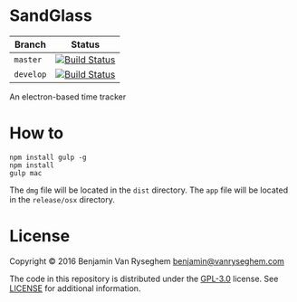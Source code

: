 # SandGlass

| Branch | Status |
--------|--------
| `master` | [![Build Status](https://travis-ci.org/BenjaminVanRyseghem/SandGlass.svg?branch=master)](https://travis-ci.org/BenjaminVanRyseghem/SandGlass)  |
| `develop` | [![Build Status](https://travis-ci.org/BenjaminVanRyseghem/SandGlass.svg?branch=develop)](https://travis-ci.org/BenjaminVanRyseghem/SandGlass)|






An electron-based time tracker

# How to

```
npm install gulp -g
npm install
gulp mac
```

The `dmg` file will be located in the `dist` directory.
The `app` file will be located in the `release/osx` directory.

# License

Copyright :copyright: 2016 Benjamin Van Ryseghem <benjamin@vanryseghem.com>

The code in this repository is distributed under the [GPL-3.0](http://www.gnu.org/licenses/gpl-3.0.en.html) license. See [LICENSE](LICENSE) for additional information.
